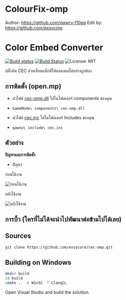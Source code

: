# ColourFix-omp
Author: https://github.com/qqwrv-f10eq
Edit by: https://github.com/exsycore

# Color Embed Converter

[![Build status](https://ci.appveyor.com/api/projects/status/2qswo7s6hk8jiovf?svg=true)](https://ci.appveyor.com/project/Brian-Less/cec/branch/master) [![Build Status](https://app.travis-ci.com/Brian-Less/cec.svg?branch=master)](https://app.travis-ci.com/Brian-Less/cec) ![License: MIT](https://img.shields.io/badge/License-MIT-red.svg)

ปลั๊กอิน CEC ช่วยเลื่อนแท็กสีให้แสดงผลได้อย่างถูกต้อง

## การติดตั้ง (open.mp)
* นำไฟล์ [cec-omp.dll](cec-omp.dll) ใส่ในโฟลเดอร์ components ของคุณ
* `
  GameMode\
    components\
      cec-omp.dll
`

* นำไฟล์ [cec.inc](cec.inc) ใส่ในโฟลเดอร์ Includes ของคุณ
* `
  qawno\
    include\
      cec.inc
`

## ตัวอย่าง
**ปัญหาและการติดตั้ง**

* ปัญหา

ก่อนใช้งาน

![ก่อนใช้งาน](https://i.imgur.com/M14TACI.png)

หลังใช้งาน

![หลังใช้งาน](https://i.imgur.com/UiuOF5B.png)

## การบิ้ว (ใครที่ไม่ได้จะนำไปพัฒนาต่อข้ามไปได้เลย)

## Sources
```bash
git clone https://github.com/exsycore/cec-omp.git
```

## Building on Windows
```bash
mkdir build
cd build
cmake .. -A Win32 -T ClangCL
```
Open Visual Studio and build the solution.
    
